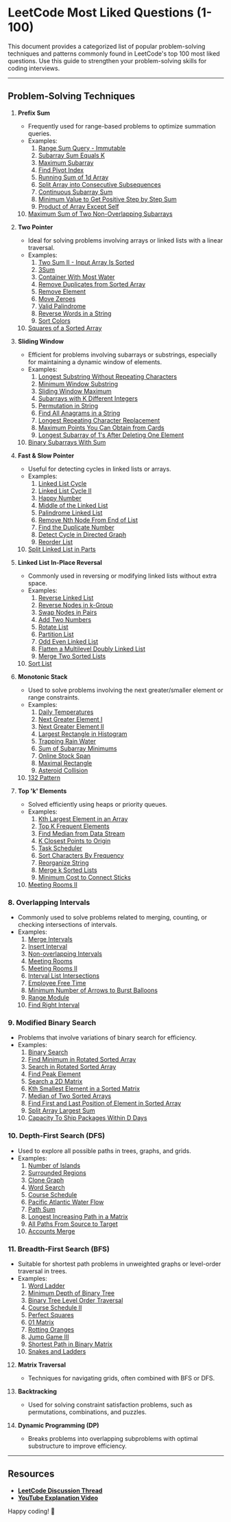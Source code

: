 # LeetCode Most Liked Questions (1-100)

This document provides a categorized list of popular problem-solving techniques and patterns commonly found in LeetCode's top 100 most liked questions. Use this guide to strengthen your problem-solving skills for coding interviews.

---

## Problem-Solving Techniques

1. **Prefix Sum**
    - Frequently used for range-based problems to optimize summation queries.
    - Examples:
        1. [Range Sum Query - Immutable](https://leetcode.com/problems/range-sum-query-immutable/)
        2. [Subarray Sum Equals K](https://leetcode.com/problems/subarray-sum-equals-k/)
        3. [Maximum Subarray](https://leetcode.com/problems/maximum-subarray/)
        4. [Find Pivot Index](https://leetcode.com/problems/find-pivot-index/)
        5. [Running Sum of 1d Array](https://leetcode.com/problems/running-sum-of-1d-array/)
        6. [Split Array into Consecutive Subsequences](https://leetcode.com/problems/split-array-into-consecutive-subsequences/)
        7. [Continuous Subarray Sum](https://leetcode.com/problems/continuous-subarray-sum/)
        8. [Minimum Value to Get Positive Step by Step Sum](https://leetcode.com/problems/minimum-value-to-get-positive-step-by-step-sum/)
        9. [Product of Array Except Self](https://leetcode.com/problems/product-of-array-except-self/)
    10. [Maximum Sum of Two Non-Overlapping Subarrays](https://leetcode.com/problems/maximum-sum-of-two-non-overlapping-subarrays/)

2. **Two Pointer**
    - Ideal for solving problems involving arrays or linked lists with a linear traversal.
    - Examples:
        1. [Two Sum II - Input Array Is Sorted](https://leetcode.com/problems/two-sum-ii-input-array-is-sorted/)
        2. [3Sum](https://leetcode.com/problems/3sum/)
        3. [Container With Most Water](https://leetcode.com/problems/container-with-most-water/)
        4. [Remove Duplicates from Sorted Array](https://leetcode.com/problems/remove-duplicates-from-sorted-array/)
        5. [Remove Element](https://leetcode.com/problems/remove-element/)
        6. [Move Zeroes](https://leetcode.com/problems/move-zeroes/)
        7. [Valid Palindrome](https://leetcode.com/problems/valid-palindrome/)
        8. [Reverse Words in a String](https://leetcode.com/problems/reverse-words-in-a-string/)
        9. [Sort Colors](https://leetcode.com/problems/sort-colors/)
    10. [Squares of a Sorted Array](https://leetcode.com/problems/squares-of-a-sorted-array/)

3. **Sliding Window**
    - Efficient for problems involving subarrays or substrings, especially for maintaining a dynamic window of elements.
    - Examples:
        1. [Longest Substring Without Repeating Characters](https://leetcode.com/problems/longest-substring-without-repeating-characters/)
        2. [Minimum Window Substring](https://leetcode.com/problems/minimum-window-substring/)
        3. [Sliding Window Maximum](https://leetcode.com/problems/sliding-window-maximum/)
        4. [Subarrays with K Different Integers](https://leetcode.com/problems/subarrays-with-k-different-integers/)
        5. [Permutation in String](https://leetcode.com/problems/permutation-in-string/)
        6. [Find All Anagrams in a String](https://leetcode.com/problems/find-all-anagrams-in-a-string/)
        7. [Longest Repeating Character Replacement](https://leetcode.com/problems/longest-repeating-character-replacement/)
        8. [Maximum Points You Can Obtain from Cards](https://leetcode.com/problems/maximum-points-you-can-obtain-from-cards/)
        9. [Longest Subarray of 1's After Deleting One Element](https://leetcode.com/problems/longest-subarray-of-1s-after-deleting-one-element/)
    10. [Binary Subarrays With Sum](https://leetcode.com/problems/binary-subarrays-with-sum/)

4. **Fast & Slow Pointer**
    - Useful for detecting cycles in linked lists or arrays.
    - Examples:
        1. [Linked List Cycle](https://leetcode.com/problems/linked-list-cycle/)
        2. [Linked List Cycle II](https://leetcode.com/problems/linked-list-cycle-ii/)
        3. [Happy Number](https://leetcode.com/problems/happy-number/)
        4. [Middle of the Linked List](https://leetcode.com/problems/middle-of-the-linked-list/)
        5. [Palindrome Linked List](https://leetcode.com/problems/palindrome-linked-list/)
        6. [Remove Nth Node From End of List](https://leetcode.com/problems/remove-nth-node-from-end-of-list/)
        7. [Find the Duplicate Number](https://leetcode.com/problems/find-the-duplicate-number/)
        8. [Detect Cycle in Directed Graph](https://leetcode.com/problems/find-eventual-safe-states/)
        9. [Reorder List](https://leetcode.com/problems/reorder-list/)
    10. [Split Linked List in Parts](https://leetcode.com/problems/split-linked-list-in-parts/)

5. **Linked List In-Place Reversal**
    - Commonly used in reversing or modifying linked lists without extra space.
    - Examples:
        1. [Reverse Linked List](https://leetcode.com/problems/reverse-linked-list/)
        2. [Reverse Nodes in k-Group](https://leetcode.com/problems/reverse-nodes-in-k-group/)
        3. [Swap Nodes in Pairs](https://leetcode.com/problems/swap-nodes-in-pairs/)
        4. [Add Two Numbers](https://leetcode.com/problems/add-two-numbers/)
        5. [Rotate List](https://leetcode.com/problems/rotate-list/)
        6. [Partition List](https://leetcode.com/problems/partition-list/)
        7. [Odd Even Linked List](https://leetcode.com/problems/odd-even-linked-list/)
        8. [Flatten a Multilevel Doubly Linked List](https://leetcode.com/problems/flatten-a-multilevel-doubly-linked-list/)
        9. [Merge Two Sorted Lists](https://leetcode.com/problems/merge-two-sorted-lists/)
    10. [Sort List](https://leetcode.com/problems/sort-list/)

6. **Monotonic Stack**
    - Used to solve problems involving the next greater/smaller element or range constraints.
    - Examples:
        1. [Daily Temperatures](https://leetcode.com/problems/daily-temperatures/)
        2. [Next Greater Element I](https://leetcode.com/problems/next-greater-element-i/)
        3. [Next Greater Element II](https://leetcode.com/problems/next-greater-element-ii/)
        4. [Largest Rectangle in Histogram](https://leetcode.com/problems/largest-rectangle-in-histogram/)
        5. [Trapping Rain Water](https://leetcode.com/problems/trapping-rain-water/)
        6. [Sum of Subarray Minimums](https://leetcode.com/problems/sum-of-subarray-minimums/)
        7. [Online Stock Span](https://leetcode.com/problems/online-stock-span/)
        8. [Maximal Rectangle](https://leetcode.com/problems/maximal-rectangle/)
        9. [Asteroid Collision](https://leetcode.com/problems/asteroid-collision/)
    10. [132 Pattern](https://leetcode.com/problems/132-pattern/)

7. **Top 'k' Elements**
    - Solved efficiently using heaps or priority queues.
    - Examples:
        1. [Kth Largest Element in an Array](https://leetcode.com/problems/kth-largest-element-in-an-array/)
        2. [Top K Frequent Elements](https://leetcode.com/problems/top-k-frequent-elements/)
        3. [Find Median from Data Stream](https://leetcode.com/problems/find-median-from-data-stream/)
        4. [K Closest Points to Origin](https://leetcode.com/problems/k-closest-points-to-origin/)
        5. [Task Scheduler](https://leetcode.com/problems/task-scheduler/)
        6. [Sort Characters By Frequency](https://leetcode.com/problems/sort-characters-by-frequency/)
        7. [Reorganize String](https://leetcode.com/problems/reorganize-string/)
        8. [Merge k Sorted Lists](https://leetcode.com/problems/merge-k-sorted-lists/)
        9. [Minimum Cost to Connect Sticks](https://leetcode.com/problems/minimum-cost-to-connect-sticks/)
    10. [Meeting Rooms II](https://leetcode.com/problems/meeting-rooms-ii/)

### 8. Overlapping Intervals
- Commonly used to solve problems related to merging, counting, or checking intersections of intervals.
- Examples:
    1. [Merge Intervals](https://leetcode.com/problems/merge-intervals/)
    2. [Insert Interval](https://leetcode.com/problems/insert-interval/)
    3. [Non-overlapping Intervals](https://leetcode.com/problems/non-overlapping-intervals/)
    4. [Meeting Rooms](https://leetcode.com/problems/meeting-rooms/)
    5. [Meeting Rooms II](https://leetcode.com/problems/meeting-rooms-ii/)
    6. [Interval List Intersections](https://leetcode.com/problems/interval-list-intersections/)
    7. [Employee Free Time](https://leetcode.com/problems/employee-free-time/)
    8. [Minimum Number of Arrows to Burst Balloons](https://leetcode.com/problems/minimum-number-of-arrows-to-burst-balloons/)
    9. [Range Module](https://leetcode.com/problems/range-module/)
    10. [Find Right Interval](https://leetcode.com/problems/find-right-interval/)

### 9. Modified Binary Search
- Problems that involve variations of binary search for efficiency.
- Examples:
    1. [Binary Search](https://leetcode.com/problems/binary-search/)
    2. [Find Minimum in Rotated Sorted Array](https://leetcode.com/problems/find-minimum-in-rotated-sorted-array/)
    3. [Search in Rotated Sorted Array](https://leetcode.com/problems/search-in-rotated-sorted-array/)
    4. [Find Peak Element](https://leetcode.com/problems/find-peak-element/)
    5. [Search a 2D Matrix](https://leetcode.com/problems/search-a-2d-matrix/)
    6. [Kth Smallest Element in a Sorted Matrix](https://leetcode.com/problems/kth-smallest-element-in-a-sorted-matrix/)
    7. [Median of Two Sorted Arrays](https://leetcode.com/problems/median-of-two-sorted-arrays/)
    8. [Find First and Last Position of Element in Sorted Array](https://leetcode.com/problems/find-first-and-last-position-of-element-in-sorted-array/)
    9. [Split Array Largest Sum](https://leetcode.com/problems/split-array-largest-sum/)
    10. [Capacity To Ship Packages Within D Days](https://leetcode.com/problems/capacity-to-ship-packages-within-d-days/)

### 10. Depth-First Search (DFS)
- Used to explore all possible paths in trees, graphs, and grids.
- Examples:
    1. [Number of Islands](https://leetcode.com/problems/number-of-islands/)
    2. [Surrounded Regions](https://leetcode.com/problems/surrounded-regions/)
    3. [Clone Graph](https://leetcode.com/problems/clone-graph/)
    4. [Word Search](https://leetcode.com/problems/word-search/)
    5. [Course Schedule](https://leetcode.com/problems/course-schedule/)
    6. [Pacific Atlantic Water Flow](https://leetcode.com/problems/pacific-atlantic-water-flow/)
    7. [Path Sum](https://leetcode.com/problems/path-sum/)
    8. [Longest Increasing Path in a Matrix](https://leetcode.com/problems/longest-increasing-path-in-a-matrix/)
    9. [All Paths From Source to Target](https://leetcode.com/problems/all-paths-from-source-to-target/)
    10. [Accounts Merge](https://leetcode.com/problems/accounts-merge/)

### 11. Breadth-First Search (BFS)
- Suitable for shortest path problems in unweighted graphs or level-order traversal in trees.
- Examples:
    1. [Word Ladder](https://leetcode.com/problems/word-ladder/)
    2. [Minimum Depth of Binary Tree](https://leetcode.com/problems/minimum-depth-of-binary-tree/)
    3. [Binary Tree Level Order Traversal](https://leetcode.com/problems/binary-tree-level-order-traversal/)
    4. [Course Schedule II](https://leetcode.com/problems/course-schedule-ii/)
    5. [Perfect Squares](https://leetcode.com/problems/perfect-squares/)
    6. [01 Matrix](https://leetcode.com/problems/01-matrix/)
    7. [Rotting Oranges](https://leetcode.com/problems/rotting-oranges/)
    8. [Jump Game III](https://leetcode.com/problems/jump-game-iii/)
    9. [Shortest Path in Binary Matrix](https://leetcode.com/problems/shortest-path-in-binary-matrix/)
    10. [Snakes and Ladders](https://leetcode.com/problems/snakes-and-ladders/)

12. **Matrix Traversal**
    - Techniques for navigating grids, often combined with BFS or DFS.

13. **Backtracking**
    - Used for solving constraint satisfaction problems, such as permutations, combinations, and puzzles.

14. **Dynamic Programming (DP)**
    - Breaks problems into overlapping subproblems with optimal substructure to improve efficiency.

---

## Resources

- **[LeetCode Discussion Thread](https://leetcode.com/discuss/interview-question/4632243/Leetcode-most-liked-questions-1-100)**
- **[YouTube Explanation Video](https://www.youtube.com/watch?v=DjYZk8nrXVY)**

Happy coding! :rocket:
